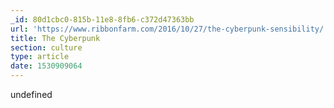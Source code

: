 ```yaml
---
_id: 80d1cbc0-815b-11e8-8fb6-c372d47363bb
url: 'https://www.ribbonfarm.com/2016/10/27/the-cyberpunk-sensibility/'
title: The Cyberpunk
section: culture
type: article
date: 1530909064
---
```

undefined
